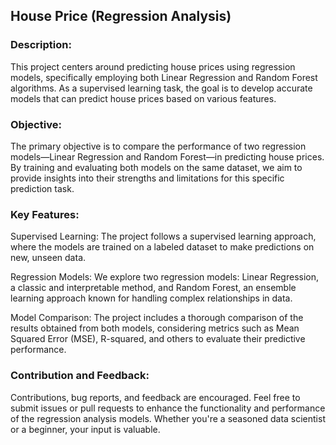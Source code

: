 ## House Price (Regression Analysis)

### Description:

This project centers around predicting house prices using regression models, specifically employing both Linear Regression and Random Forest algorithms. As a supervised learning task, the goal is to develop accurate models that can predict house prices based on various features.

### Objective:

The primary objective is to compare the performance of two regression models—Linear Regression and Random Forest—in predicting house prices. By training and evaluating both models on the same dataset, we aim to provide insights into their strengths and limitations for this specific prediction task.

### Key Features:

Supervised Learning: The project follows a supervised learning approach, where the models are trained on a labeled dataset to make predictions on new, unseen data.

Regression Models: We explore two regression models: Linear Regression, a classic and interpretable method, and Random Forest, an ensemble learning approach known for handling complex relationships in data.

Model Comparison: The project includes a thorough comparison of the results obtained from both models, considering metrics such as Mean Squared Error (MSE), R-squared, and others to evaluate their predictive performance.

### Contribution and Feedback:

Contributions, bug reports, and feedback are encouraged. Feel free to submit issues or pull requests to enhance the functionality and performance of the regression analysis models. Whether you're a seasoned data scientist or a beginner, your input is valuable.
